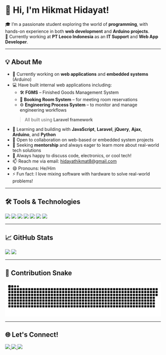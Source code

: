# 👋 Hi, I'm Hikmat Hidayat!

🎓 I’m a passionate student exploring the world of **programming**, with hands-on experience in both **web development** and **Arduino projects**.  
💼 Currently working at **PT Leoco Indonesia** as an **IT Support** and **Web App Developer**.

---

## 💡 About Me

- 🔭 Currently working on **web applications** and **embedded systems** (Arduino)
- 💻 Have built internal web applications including:
  - 🛠️ **FGMS** – Finished Goods Management System  
  - 🏨 **Booking Room System** – for meeting room reservations  
  - ⚙️ **Engineering Process System** – to monitor and manage engineering workflows  
  > All built using **Laravel framework**
- 🌱 Learning and building with **JavaScript**, **Laravel**, **jQuery**, **Ajax**, **Arduino**, and **Python**
- 🤝 Open to collaboration on web-based or embedded system projects
- 🧠 Seeking **mentorship** and always eager to learn more about real-world tech solutions
- 💬 Always happy to discuss code, electronics, or cool tech!
- 📫 Reach me via email: [hidayathikmat8@gmail.com](mailto:hidayathikmat8@gmail.com)
- 😄 Pronouns: He/Him
- ⚡ Fun fact: I love mixing software with hardware to solve real-world problems!

---

## 🛠️ Tools & Technologies

<p>
  <img src="https://img.shields.io/badge/Laravel-FRAMEWORK-red?logo=laravel" />
  <img src="https://img.shields.io/badge/Arduino-PLATFORM-blue?logo=arduino" />
  <img src="https://img.shields.io/badge/JavaScript-CODE-yellow?logo=javascript" />
  <img src="https://img.shields.io/badge/jQuery-LIBRARY-blue?logo=jquery" />
  <img src="https://img.shields.io/badge/Ajax-LIBRARY-blue?logo=ajax" />
  <img src="https://img.shields.io/badge/Visual%20Studio%20Code-IDE-007ACC?logo=visual-studio-code" />
  <img src="https://img.shields.io/badge/Windows-OS-blue?logo=windows" />
</p>

---

## 📈 GitHub Stats

<p>
  <img src="https://github-readme-stats.vercel.app/api?username=hikproject&show_icons=true&hide_border=true&title_color=000&icon_color=F05454" />
  <img src="https://github-readme-stats.vercel.app/api/top-langs/?username=hikproject&layout=compact&hide_border=true" height="180" />
</p>

---

## 🐍 Contribution Snake

<p align="center">
  <img src="https://raw.githubusercontent.com/hikproject/hikproject/output/github-contribution-grid-snake.svg" />
</p>

---

## 🌐 Let's Connect!

<p>
  <a href="https://www.instagram.com/hikmathidayat8" target="_blank">
    <img src="https://img.shields.io/badge/Instagram-@hikmathidayat8-E4405F?style=flat&logo=instagram&logoColor=white" />
  </a>
  <a href="mailto:hidayathikmat8@gmail.com" target="_blank">
    <img src="https://img.shields.io/badge/Gmail-hidayathikmat8@gmail.com-D14836?style=flat&logo=gmail&logoColor=white" />
  </a>
  <a href="https://www.linkedin.com/in/hikmathidayat" target="_blank">
    <img src="https://img.shields.io/badge/LinkedIn-Hikmat_Hidayat-0077B5?style=flat&logo=linkedin&logoColor=white" />
  </a>
</p>
